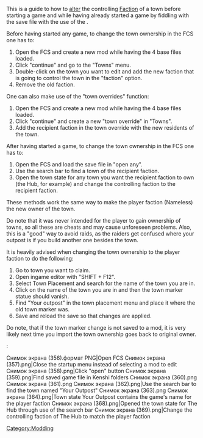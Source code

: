 This is a guide to how to [alter](:Category:Modding "wikilink") the
controlling [Faction](Faction.md "wikilink") of a town before starting a
game and while having already started a game by fiddling with the save
file with the use of the [](Forgotten_Construction_Set.md).

Before having started any game, to change the town ownership in the FCS
one has to:

1.  Open the FCS and create a new mod while having the 4 base files
    loaded.
2.  Click "continue" and go to the "Towns" menu.
3.  Double-click on the town you want to edit and add the new faction
    that is going to control the town in the "faction" option.
4.  Remove the old faction.

One can also make use of the "town overrides" function:

1.  Open the FCS and create a new mod while having the 4 base files
    loaded.
2.  Click "continue" and create a new "town override" in "Towns".
3.  Add the recipient faction in the town override with the new
    residents of the town.

After having started a game, to change the town ownership in the FCS one
has to:

1.  Open the FCS and load the save file in "open any".
2.  Use the search bar to find a town of the recipient faction.
3.  Open the town state for any town you want the recipient faction to
    own (the Hub, for example) and change the controlling faction to the
    recipient faction.

These methods work the same way to make the player faction (Nameless)
the new owner of the town.

Do note that it was never intended for the player to gain ownership of
towns, so all these are cheats and may cause unforeseen problems. Also,
this is a "good" way to avoid raids, as the raiders get confused where
your outpost is if you build another one besides the town.

It is heavily advised when changing the town ownership to the player
faction to do the following:

1.  Go to town you want to claim.
2.  Open ingame editor with "SHIFT + F12".
3.  Select Town Placement and search for the name of the town you are
    in.
4.  Click on the name of the town you are in and then the town marker
    statue should vanish.
5.  Find "Your outpost" in the town placement menu and place it where
    the old town marker was.
6.  Save and reload the save so that changes are applied.

Do note, that if the town marker change is not saved to a mod, it is
very likely next time you import the town ownership goes back to
original owner.

:

Снимок экрана (356).формат PNG\|Open FCS Снимок экрана (357).png\|Close
the startup menu instead of selecting a mod to edit Снимок экрана
(358).png\|Click "open" button Снимок экрана (359).png\|Find saved game
file in Kenshi folders Снимок экрана (360).png Снимок экрана (361).png
Снимок экрана (362).png\|Use the search bar to find the town named "Your
Outpost" Снимок экрана (363).png Снимок экрана (364).png\|Town state
Your Outpost contains the game's name for the player faction Снимок
экрана (368).png\|Opened the town state for The Hub through use of the
search bar Снимок экрана (369).png\|Change the controlling faction of
The Hub to match the player faction

[Category:Modding](Category:Modding "wikilink")